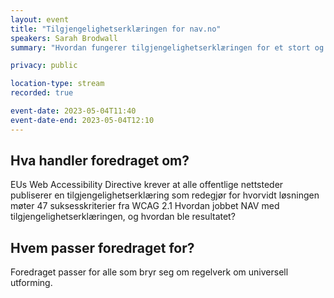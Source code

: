 ```yaml
---
layout: event
title: "Tilgjengelighetserklæringen for nav.no"
speakers: Sarah Brodwall
summary: "Hvordan fungerer tilgjengelighetserklæringen for et stort og kompleks nettsted?"

privacy: public

location-type: stream
recorded: true

event-date: 2023-05-04T11:40
event-date-end: 2023-05-04T12:10
---
```

## Hva handler foredraget om?
EUs Web Accessibility Directive krever at alle offentlige nettsteder publiserer en tilgjengelighetserklæring som redegjør for hvorvidt løsningen møter 47 suksesskriterier fra WCAG 2.1 Hvordan jobbet NAV med tilgjengelighetserklæringen, og hvordan ble resultatet?

## Hvem passer foredraget for?
Foredraget passer for alle som bryr seg om regelverk om universell utforming.

